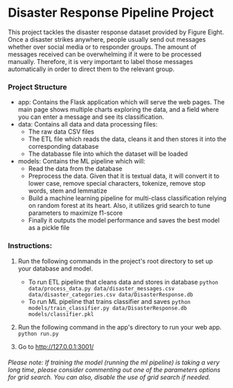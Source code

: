 # Disaster Response Pipeline Project
This project tackles the disaster response dataset provided by Figure Eight.
Once a disaster strikes anywhere, people usually send out messages whether over social media or to responder groups. The amount of messages received can be overwhelming if it were to be processed manually. Therefore, it is very important to label those messages automatically in order to direct them to the relevant group.

### Project Structure
   - app: Contains the Flask application which will serve the web pages. The main page shows multiple charts exploring the data, and a field where you can enter a message and see its classification.
   - data: Contains all data and data processing files:
        - The raw data CSV files
        - The ETL file which reads the data, cleans it and then stores it into the corresponding database
        - The databasse file into which the dataset will be loaded
   - models: Contains the ML pipeline which will: 
        - Read the data from the database
        - Preprocess the data. Given that it is textual data, it will convert it to lower case, remove special characters, tokenize, remove stop words, stem and lemmatize
        - Build a machine learning pipeline for multi-class classification relying on random forest at its heart. Also, it utilizes grid search to tune parameters to maximize f1-score
        - Finally it outputs the model performance and saves the best model as a pickle file

### Instructions:
1. Run the following commands in the project's root directory to set up your database and model.

    - To run ETL pipeline that cleans data and stores in database
        `python data/process_data.py data/disaster_messages.csv data/disaster_categories.csv data/DisasterResponse.db`
    - To run ML pipeline that trains classifier and saves
        `python models/train_classifier.py data/DisasterResponse.db models/classifier.pkl`

2. Run the following command in the app's directory to run your web app.
    `python run.py`

3. Go to http://127.0.0.1:3001/

###### Please note: If training the model (running the ml pipeline) is taking a very long time, please consider commenting out one of the parameters options for grid search. You can also, disable the use of grid search if needed.